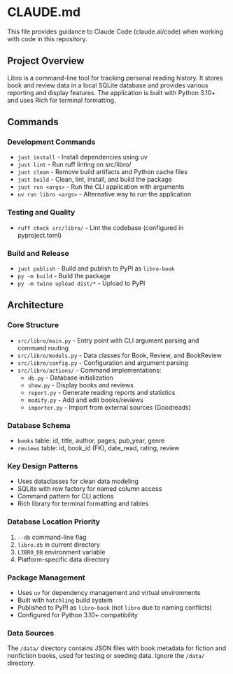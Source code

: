 # CLAUDE.md

This file provides guidance to Claude Code (claude.ai/code) when working with code in this repository.

## Project Overview

Libro is a command-line tool for tracking personal reading history. It stores book and review data in a local SQLite database and provides various reporting and display features. The application is built with Python 3.10+ and uses Rich for terminal formatting.

## Commands

### Development Commands
- `just install` - Install dependencies using uv
- `just lint` - Run ruff linting on src/libro/
- `just clean` - Remove build artifacts and Python cache files
- `just build` - Clean, lint, install, and build the package
- `just run <args>` - Run the CLI application with arguments
- `uv run libro <args>` - Alternative way to run the application

### Testing and Quality
- `ruff check src/libro/` - Lint the codebase (configured in pyproject.toml)

### Build and Release
- `just publish` - Build and publish to PyPI as `libro-book`
- `py -m build` - Build the package
- `py -m twine upload dist/*` - Upload to PyPI

## Architecture

### Core Structure
- `src/libro/main.py` - Entry point with CLI argument parsing and command routing
- `src/libro/models.py` - Data classes for Book, Review, and BookReview
- `src/libro/config.py` - Configuration and argument parsing
- `src/libro/actions/` - Command implementations:
  - `db.py` - Database initialization
  - `show.py` - Display books and reviews
  - `report.py` - Generate reading reports and statistics
  - `modify.py` - Add and edit books/reviews
  - `importer.py` - Import from external sources (Goodreads)

### Database Schema
- `books` table: id, title, author, pages, pub_year, genre
- `reviews` table: id, book_id (FK), date_read, rating, review

### Key Design Patterns
- Uses dataclasses for clean data modeling
- SQLite with row factory for named column access
- Command pattern for CLI actions
- Rich library for terminal formatting and tables

### Database Location Priority
1. `--db` command-line flag
2. `libro.db` in current directory
3. `LIBRO_DB` environment variable
4. Platform-specific data directory

### Package Management
- Uses `uv` for dependency management and virtual environments
- Built with `hatchling` build system
- Published to PyPI as `libro-book` (not `libro` due to naming conflicts)
- Configured for Python 3.10+ compatibility

### Data Sources
The `/data/` directory contains JSON files with book metadata for fiction and nonfiction books, used for testing or seeding data. Ignore the `/data/` directory.
